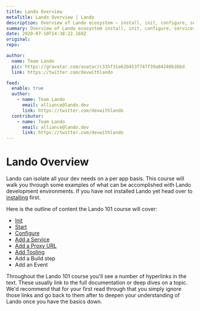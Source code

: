 ```yaml
---
title: Lando Overview
metaTitle: Lando Overview | Lando
description: Overview of Lando ecosystem ~ install, init, configure, services, tooling, build steps, and events.
summary: Overview of Lando ecosystem install, init, configure, services, tooling, build steps, and events.
date: 2020-07-10T14:38:22.169Z
original: 
repo: 

author:
  name: Team Lando
  pic: https://gravatar.com/avatar/c335f31e62b453f747f39a84240b3bbd
  link: https://twitter.com/devwithlando

feed:
  enable: true
  author:
    - name: Team Lando
      email: alliance@lando.dev
      link: https://twitter.com/devwithlando
  contributor:
    - name: Team Lando
      email: alliance@lando.dev
      link: https://twitter.com/devwithlando
---
```


# Lando Overview

<GuideHeader test="https://github.com/lando/lando/blob/master/examples/lando-101/README.md" name="Team Lando" pic="https://gravatar.com/avatar/c335f31e62b453f747f39a84240b3bbd" link="https://twitter.com/devwithlando" />
<YouTube url="" />

Lando can isolate all your dev needs on a per app basis. This course will walk you through some examples of what can be accomplished with Lando development environments. If you have not installed Lando yet head over to [installing](/basics/installation.html) first.

Here is the outline of content the Lando 101 course will cover:

* [Init](/guides/lando-101/lando-init.html)
* [Start](/guides/lando-101/lando-start.html)
* [Configure](/guides/lando-101/lando-config.html)
* [Add a Service](/guides/lando-101/lando-services.html)
* [Add a Proxy URL](/guides/lando-101/lando-proxy.html)
* [Add Tooling](/guides/lando-101/lando-tooling.html)
* Add a Build step
* Add an Event

Throughout the Lando 101 course you'll see a number of hyperlinks in the text. These usually link to the full documentation or deep dives on a topic. We'd recommend that for your first read through that you simply ignore those links and go back to them after to deepen your understanding of Lando once you have the basics down.

<GuideFooter test="" original="" repo=""/>
<Newsletter />
